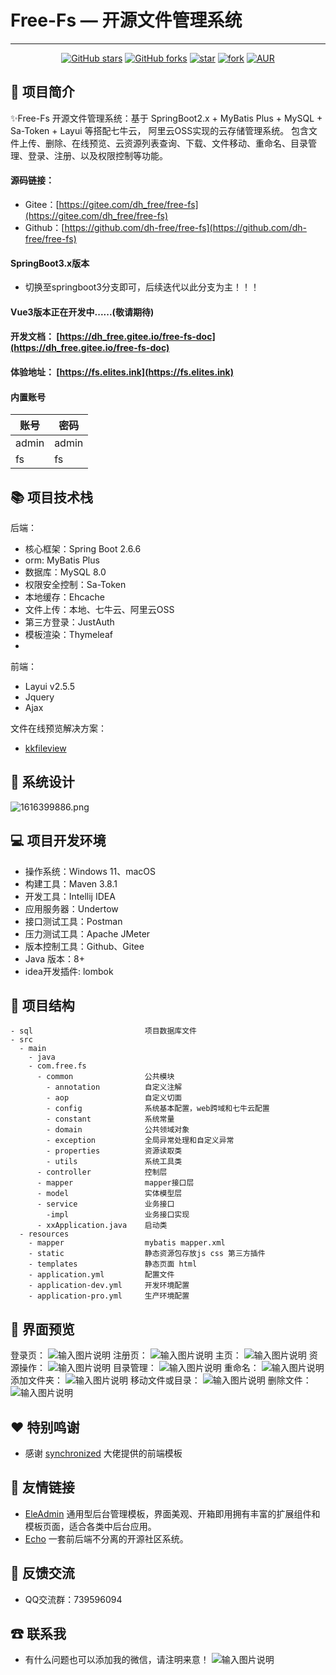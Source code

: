 # Free-Fs — 开源文件管理系统

---


<div align="center">

[![GitHub stars](https://img.shields.io/github/stars/dh-free/free-fs?logo=github)](https://github.com/dh-free/free-fs/stargazers)
[![GitHub forks](https://img.shields.io/github/forks/dh-free/free-fs?logo=github)](https://github.com/dh-free/free-fs/network)
[![star](https://gitee.com/dh_free/free-fs/badge/star.svg?theme=dark)](https://gitee.com/dh_free/free-fs/stargazers)
[![fork](https://gitee.com/dh_free/free-fs/badge/fork.svg?theme=dark)](https://gitee.com/dh_free/free-fs/members)
[![AUR](https://img.shields.io/badge/license-Apache%20License%202.0-blue.svg)](https://gitee.com/dh_free/free-fs/blob/master/LICENSE)
</div>

##  📖 项目简介
✨Free-Fs 开源文件管理系统：基于 SpringBoot2.x + MyBatis Plus + MySQL + Sa-Token + Layui 等搭配七牛云， 阿里云OSS实现的云存储管理系统。
包含文件上传、删除、在线预览、云资源列表查询、下载、文件移动、重命名、目录管理、登录、注册、以及权限控制等功能。

#### 源码链接：

- Gitee：[https://gitee.com/dh_free/free-fs](https://gitee.com/dh_free/free-fs)
- Github：[https://github.com/dh-free/free-fs](https://github.com/dh-free/free-fs)

#### SpringBoot3.x版本
- 切换至springboot3分支即可，后续迭代以此分支为主！！！

#### Vue3版本正在开发中......(敬请期待)
#### 开发文档： [https://dh_free.gitee.io/free-fs-doc](https://dh_free.gitee.io/free-fs-doc)

#### 体验地址： [https://fs.elites.ink](https://fs.elites.ink)

#### 内置账号

| 账号    | 密码    |
|-------|-------|
| admin | admin |
| fs    | fs    |

## 📚 项目技术栈

后端：

- 核心框架：Spring Boot 2.6.6
- orm: MyBatis Plus
- 数据库：MySQL 8.0
- 权限安全控制：Sa-Token
- 本地缓存：Ehcache
- 文件上传：本地、七牛云、阿里云OSS
- 第三方登录：JustAuth
- 模板渲染：Thymeleaf
- 
前端：

- Layui v2.5.5
- Jquery
- Ajax


文件在线预览解决方案：

- [kkfileview](https://kkfileview.keking.cn/)

## 🛶 系统设计
![](https://dh_free.gitee.io/images/img/1616399886.png "1616399886.png")

##  💻 项目开发环境
- 操作系统：Windows 11、macOS
- 构建工具：Maven 3.8.1
- 开发工具：Intellij IDEA
- 应用服务器：Undertow
- 接口测试工具：Postman
- 压力测试工具：Apache JMeter
- 版本控制工具：Github、Gitee
- Java 版本：8+
- idea开发插件: lombok

##  📁 项目结构
```
- sql                         项目数据库文件
- src
  - main
    - java
    - com.free.fs
      - common                公共模块
        - annotation          自定义注解
        - aop                 自定义切面
        - config              系统基本配置，web跨域和七牛云配置
        - constant            系统常量
        - domain              公共领域对象
        - exception           全局异常处理和自定义异常
        - properties          资源读取类
        - utils               系统工具类
      - controller            控制层
      - mapper                mapper接口层
      - model                 实体模型层
      - service               业务接口
        -impl                 业务接口实现
      - xxApplication.java    启动类
  - resources
    - mapper                  mybatis mapper.xml
    - static                  静态资源包存放js css 第三方插件
    - templates               静态页面 html
    - application.yml         配置文件
    - application-dev.yml     开发环境配置
    - application-pro.yml     生产环境配置

```
##  👀 界面预览
登录页：
![输入图片说明](https://images.gitee.com/uploads/images/2021/0317/141545_ecc0619a_4951941.png "login.png")
注册页：
![输入图片说明](https://images.gitee.com/uploads/images/2021/0317/141609_07de32bf_4951941.png "reg.png")
主页：
![输入图片说明](https://images.gitee.com/uploads/images/2021/0317/141739_a327df31_4951941.png "index.png")
资源操作：
![输入图片说明](https://images.gitee.com/uploads/images/2021/0317/141814_39f4030f_4951941.png "view.png")
目录管理：
![输入图片说明](https://images.gitee.com/uploads/images/2021/0317/141837_3d08629c_4951941.png "dir.png")
重命名：
![输入图片说明](https://images.gitee.com/uploads/images/2021/0317/141853_e968e4a5_4951941.png "rename.png")
添加文件夹：
![输入图片说明](https://images.gitee.com/uploads/images/2021/0317/141910_c98bcc58_4951941.png "addFalod.png")
移动文件或目录：
![输入图片说明](https://images.gitee.com/uploads/images/2021/0317/141929_f5dc52ec_4951941.png "move.png")
删除文件：
![输入图片说明](https://images.gitee.com/uploads/images/2021/0317/141941_f77cd13e_4951941.png "delete.png")

##  ❤ 特别鸣谢
- 感谢 [synchronized](https://eleadmin.com/) 大佬提供的前端模板

##  🔗 友情链接
- [EleAdmin](https://eleadmin.com/) 通用型后台管理模板，界面美观、开箱即用拥有丰富的扩展组件和模板页面，适合各类中后台应用。
- [Echo](https://gitee.com/veal98/Echo) 一套前后端不分离的开源社区系统。

##  📧 反馈交流
- QQ交流群：739596094

##  ☎ 联系我
- 有什么问题也可以添加我的微信，请注明来意！
  ![输入图片说明](https://images.gitee.com/uploads/images/2021/0317/145547_114a3b71_4951941.jpeg "wechat.jpg")

